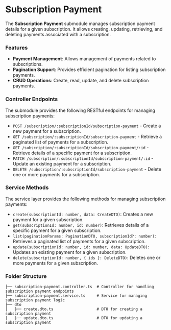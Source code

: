 # Subscription Payment

The **Subscription Payment** submodule manages subscription payment details for a given subscription. It allows creating, updating, retrieving, and deleting payments associated with a subscription.

### Features

- **Payment Management**: Allows management of payments related to subscriptions.
- **Pagination Support**: Provides efficient pagination for listing subscription payments.
- **CRUD Operations**: Create, read, update, and delete subscription payments.

### Controller Endpoints

The submodule provides the following RESTful endpoints for managing subscription payments:

- `POST /subscription/:subscriptionId/subscription-payment` - Create a new payment for a subscription.
- `GET /subscription/:subscriptionId/subscription-payment` - Retrieve a paginated list of payments for a subscription.
- `GET /subscription/:subscriptionId/subscription-payment/:id` - Retrieve details of a specific payment for a subscription.
- `PATCH /subscription/:subscriptionId/subscription-payment/:id` - Update an existing payment for a subscription.
- `DELETE /subscription/:subscriptionId/subscription-payment` - Delete one or more payments for a subscription.

### Service Methods

The service layer provides the following methods for managing subscription payments:

- `create(subscriptionId: number, data: CreateDTO)`: Creates a new payment for a given subscription.
- `get(subscriptionId: number, id: number)`: Retrieves details of a specific payment for a given subscription.
- `list(paginationParams: PaginationDTO, subscriptionId?: number)`: Retrieves a paginated list of payments for a given subscription.
- `update(subscriptionId: number, id: number, data: UpdateDTO)`: Updates an existing payment for a given subscription.
- `delete(subscriptionId: number, { ids }: DeleteDTO)`: Deletes one or more payments for a given subscription.

### Folder Structure

```plaintext
├── subscription-payment.controller.ts  # Controller for handling subscription payment endpoints
├── subscription-payment.service.ts     # Service for managing subscription payment logic
├── dto
│   ├── create.dto.ts                   # DTO for creating a subscription payment
│   ├── update.dto.ts                   # DTO for updating a subscription payment
```
